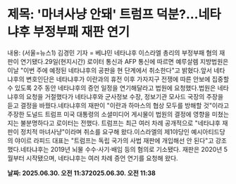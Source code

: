 # **제목: '마녀사냥 안돼' 트럼프 덕분?…네타냐후 부정부패 재판 연기**

  내용: (서울=뉴스1) 김경민 기자 = 베냐민 네타냐후 이스라엘 총리의 부정부패 혐의 재판이 연기됐다.29일(현지시간) 로이터 통신과 AFP 통신에 따르면 예루살렘 지방법원은 이날 "이번 주에 예정된 네타냐후의 공판을 현 단계에서 취소한다"고 밝혔다.앞서 네타냐후의 변호인단은 네타냐후가 이란과의 휴전 이후 가자지구 전쟁에 따른 안보에 집중할 수 있도록 2주 동안 네타냐후의 증언 일정을 연기해달라고 법원에 요청했다.법원은 네타냐후의 요청을 거절했다가 네타냐후와 군사정보 수장, 정보기관 모사드 국장의 주장을 듣고 결정을 바꿨다.네타냐후의 재판이 "이란과 하마스의 협상 모두를 방해할 것"이라고 주장한 도널드 트럼프 미국 대통령의 소셜미디어 게시물이 법원의 결정에 영향을 미쳤는지는 불분명하다고 로이터는 전했다. 트럼프는 최근 여러 차례 공개적으로 "네타냐후 재판이 정치적 마녀사냥"이라며 취소를 요구해 왔다.이스라엘의 제1야당인 예시아티드당의 야이르 라피드 대표는 "트럼프는 독립 국가의 사법 재판에 개입해선 안 된다"고 강조했다.네타냐후는 2019년 뇌물 수수·사기·배임 등의 혐의로 기소됐다. 재판은 2020년 5월부터 시작됐으며, 네타냐후는 여러 차례 증언 연기를 요청해 왔다.

  **날짜: 2025.06.30. 오전 11:372025.06.30. 오전 11:38**